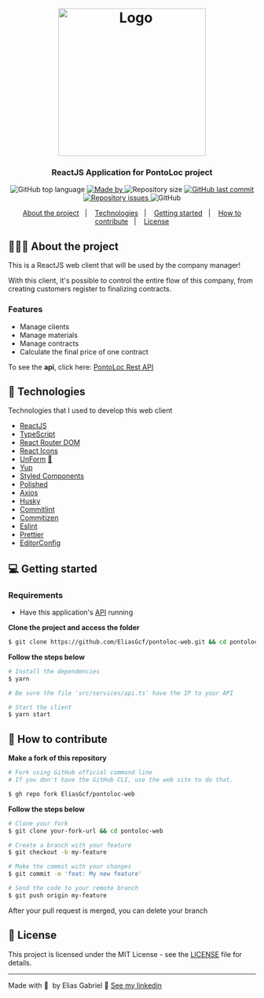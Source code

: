 <h1 align="center">
  <img
    alt="Logo"
    src="https://res.cloudinary.com/eliasgcf/image/upload/v1588529377/pontoloc/logo_hmpbwn.png" width="300px"
  />
</h1>

<h3 align="center">
  ReactJS Application for PontoLoc project
</h3>

<p align="center">
  <img alt="GitHub top language" src="https://img.shields.io/github/languages/top/EliasGcf/pontoloc-web?color=%23fbc131">

  <a href="https://www.linkedin.com/in/eliasgcf/" target="_blank" rel="noopener noreferrer">
    <img alt="Made by" src="https://img.shields.io/badge/made%20by-elias%20gabriel-%23fbc131">
  </a>

  <img alt="Repository size" src="https://img.shields.io/github/repo-size/EliasGcf/pontoloc-web?color=%23fbc131">

  <a href="https://github.com/EliasGcf/pontoloc-web/commits/master">
    <img alt="GitHub last commit" src="https://img.shields.io/github/last-commit/EliasGcf/pontoloc-web?color=%23fbc131">
  </a>

  <a href="https://github.com/EliasGcf/pontoloc-web/issues">
    <img alt="Repository issues" src="https://img.shields.io/github/issues/EliasGcf/pontoloc-web?color=%23fbc131">
  </a>

  <img alt="GitHub" src="https://img.shields.io/github/license/EliasGcf/pontoloc-web?color=%23fbc131">
</p>

<p align="center">
  <a href="#-about-the-project">About the project</a>&nbsp;&nbsp;&nbsp;|&nbsp;&nbsp;&nbsp;
  <a href="#-technologies">Technologies</a>&nbsp;&nbsp;&nbsp;|&nbsp;&nbsp;&nbsp;
  <a href="#-getting-started">Getting started</a>&nbsp;&nbsp;&nbsp;|&nbsp;&nbsp;&nbsp;
  <a href="#-how-to-contribute">How to contribute</a>&nbsp;&nbsp;&nbsp;|&nbsp;&nbsp;&nbsp;
  <a href="#-license">License</a>
</p>

## 👨🏻‍💻 About the project

This is a ReactJS web client that will be used by the company manager!

With this client, it's possible to control the entire flow of this company, from creating customers register to finalizing contracts.

### Features

- Manage clients
- Manage materials
- Manage contracts
- Calculate the final price of one contract

To see the **api**, click here: [PontoLoc Rest API](https://github.com/EliasGcf/pontoloc-api)

## 🚀 Technologies

Technologies that I used to develop this web client

- [ReactJS](https://reactjs.org/)
- [TypeScript](https://www.typescriptlang.org/)
- [React Router DOM](https://reacttraining.com/react-router/)
- [React Icons](https://react-icons.netlify.com/#/)
- [UnForm](https://unform.dev/) [💜](https://rocketseat.com.br/)
- [Yup](https://github.com/jquense/yup)
- [Styled Components](https://styled-components.com/)
- [Polished](https://github.com/styled-components/polished)
- [Axios](https://github.com/axios/axios)
- [Husky](https://github.com/typicode/husky)
- [Commitlint](https://github.com/conventional-changelog/commitlint)
- [Commitizen](https://github.com/commitizen/cz-cli)
- [Eslint](https://eslint.org/)
- [Prettier](https://prettier.io/)
- [EditorConfig](https://editorconfig.org/)

## 💻 Getting started

### Requirements

- Have this application's [API](https://github.com/EliasGcf/pontoloc-api) running

**Clone the project and access the folder**

```bash
$ git clone https://github.com/EliasGcf/pontoloc-web.git && cd pontoloc-web
```

**Follow the steps below**

```bash
# Install the dependencies
$ yarn

# Be sure the file 'src/services/api.ts' have the IP to your API

# Start the client
$ yarn start
```

## 🤔 How to contribute

**Make a fork of this repository**

```bash
# Fork using GitHub official command line
# If you don't have the GitHub CLI, use the web site to do that.

$ gh repo fork EliasGcf/pontoloc-web
```

**Follow the steps below**

```bash
# Clone your fork
$ git clone your-fork-url && cd pontoloc-web

# Create a branch with your feature
$ git checkout -b my-feature

# Make the commit with your changes
$ git commit -m 'feat: My new feature'

# Send the code to your remote branch
$ git push origin my-feature
```

After your pull request is merged, you can delete your branch

## 📝 License

This project is licensed under the MIT License - see the [LICENSE](LICENSE) file for details.

---

Made with 💜&nbsp; by Elias Gabriel 👋 [See my linkedin](https://www.linkedin.com/in/eliasgcf/)
